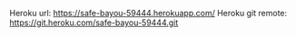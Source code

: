 Heroku url: https://safe-bayou-59444.herokuapp.com/
Heroku git remote: https://git.heroku.com/safe-bayou-59444.git
